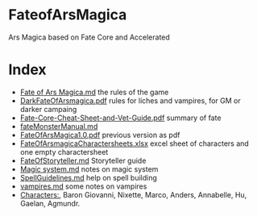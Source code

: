 # FateofArsMagica
Ars Magica based on Fate Core and Accelerated



# Index

- [Fate of Ars Magica.md](./Fate%20of%20Ars%20Magica.md) the rules of the game
- [DarkFateOfArsmagica.pdf](./DarkFateOfArsmagica.pdf) rules for liches and vampires, for GM or darker campaing
- [Fate-Core-Cheat-Sheet-and-Vet-Guide.pdf](./Fate-Core-Cheat-Sheet-and-Vet-Guide.pdf) summary of fate
- [fateMonsterManual.md](./fateMonsterManual.md)
- [FateOfArsMagica1.0.pdf](./FateOfArsMagica1.0.pdf) previous version as pdf
- [FateOfArsmagicaCharactersheets.xlsx](./FateOfArsmagicaCharactersheets.xlsx) excel sheet of characters and one empty charactersheet
- [FateOfStoryteller.md](./FateOfStoryteller.md) Storyteller guide
- [Magic system.md](./MagicSystem.md) notes on magic system
- [SpellGuidelines.md](./SpellGuidelines.md) help on spell building
- [vampires.md](./vampires.md) some notes on vampires
- [Characters:](./FateOfArsmagicaCharacters.pdf), Baron Giovanni, Nixette, Marco, Anders, Annabelle, Hu, Gaelan, Agmundr.
